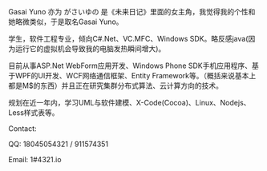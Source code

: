 Gasai Yuno 亦为 がさいゆの 是《未来日记》里面的女主角，我觉得我的个性和她略微类似，于是取名Gasai Yuno。

学生，软件工程专业，倾向C#.Net、VC.MFC、Windows SDK。略反感java(因为运行它的虚拟机会导致我的电脑发热瞬间增大)。

目前从事ASP.Net WebForm应用开发、Windows Phone SDK手机应用程序、基于WPF的UI开发、WCF网络通信框架、Entity Framework等。（概括来说基本上都是M$的东西）并且正在研究集群分布式算法、云计算方向的技术。

规划在近一年内，学习UML与软件建模、X-Code(Cocoa)、Linux、Nodejs、Less样式表等。

Contact:

QQ: 18045054321 / 911574351

Email: 1#4321.io